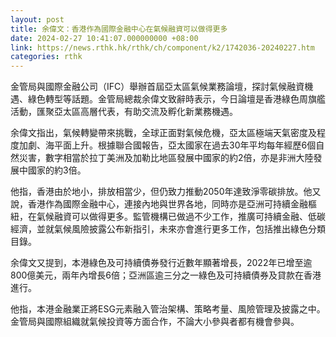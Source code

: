 ```yaml
---
layout: post
title: 余偉文：香港作為國際金融中心在氣候融資可以做得更多
date: 2024-02-27 10:41:07.000000000 +08:00
link: https://news.rthk.hk/rthk/ch/component/k2/1742036-20240227.htm
categories: rthk
---
```


金管局與國際金融公司（IFC）舉辦首屆亞太區氣候業務論壇，探討氣候融資機遇、綠色轉型等話題。金管局總裁余偉文致辭時表示，今日論壇是香港綠色周旗艦活動，匯聚亞太區高層代表，有助交流及孵化新業務機遇。

余偉文指出，氣候轉變帶來挑戰，全球正面對氣候危機，亞太區極端天氣密度及程度加劇、海平面上升。根據聯合國報告，亞太國家在過去30年平均每年經歷6個自然災害，數字相當於拉丁美洲及加勒比地區發展中國家的約2倍，亦是非洲大陸發展中國家的約3倍。

他指，香港由於地小，排放相當少，但仍致力推動2050年達致淨零碳排放。他又說，香港作為國際金融中心，連接內地與世界各地，同時亦是亞洲可持續金融樞紐，在氣候融資可以做得更多。監管機構已做過不少工作，推廣可持續金融、低碳經濟，並就氣候風險披露公布新指引，未來亦會進行更多工作，包括推出綠色分類目錄。

余偉文又提到，本港綠色及可持續債券發行近數年顯著增長，2022年已增至逾800億美元，兩年內增長6倍；亞洲區逾三分之一綠色及可持續債券及貸款在香港進行。

他指，本港金融業正將ESG元素融入管治架構、策略考量、風險管理及披露之中。金管局與國際組織就氣候投資等方面合作，不論大小參與者都有機會參與。
